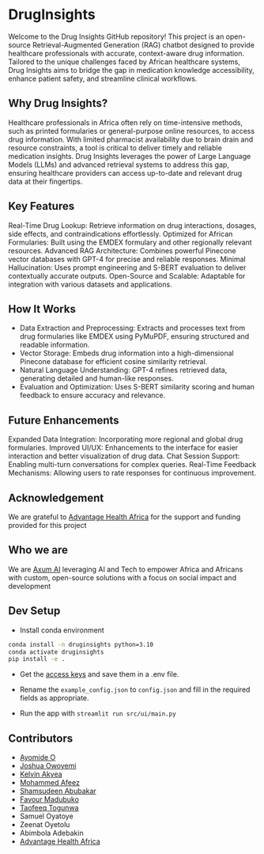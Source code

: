 # DrugInsights

Welcome to the Drug Insights GitHub repository! This project is an open-source Retrieval-Augmented Generation (RAG) chatbot designed to provide healthcare professionals with accurate, context-aware drug information. Tailored to the unique challenges faced by African healthcare systems, Drug Insights aims to bridge the gap in medication knowledge accessibility, enhance patient safety, and streamline clinical workflows.

## Why Drug Insights?
Healthcare professionals in Africa often rely on time-intensive methods, such as printed formularies or general-purpose online resources, to access drug information. With limited pharmacist availability due to brain drain and resource constraints, a tool is critical to deliver timely and reliable medication insights. Drug Insights leverages the power of Large Language Models (LLMs) and advanced retrieval systems to address this gap, ensuring healthcare providers can access up-to-date and relevant drug data at their fingertips.

## Key Features
Real-Time Drug Lookup: Retrieve information on drug interactions, dosages, side effects, and contraindications effortlessly.
Optimized for African Formularies: Built using the EMDEX formulary and other regionally relevant resources.
Advanced RAG Architecture: Combines powerful Pinecone vector databases with GPT-4 for precise and reliable responses.
Minimal Hallucination: Uses prompt engineering and S-BERT evaluation to deliver contextually accurate outputs.
Open-Source and Scalable: Adaptable for integration with various datasets and applications.

## How It Works
* Data Extraction and Preprocessing: Extracts and processes text from drug formularies like EMDEX using PyMuPDF, ensuring structured and readable information.
* Vector Storage: Embeds drug information into a high-dimensional Pinecone database for efficient cosine similarity retrieval.
* Natural Language Understanding: GPT-4 refines retrieved data, generating detailed and human-like responses.
* Evaluation and Optimization: Uses S-BERT similarity scoring and human feedback to ensure accuracy and relevance.

## Future Enhancements
Expanded Data Integration: Incorporating more regional and global drug formularies.
Improved UI/UX: Enhancements to the interface for easier interaction and better visualization of drug data.
Chat Session Support: Enabling multi-turn conversations for complex queries.
Real-Time Feedback Mechanisms: Allowing users to rate responses for continuous improvement.

## Acknowledgement 
We are grateful to [Advantage Health Africa](https://advantagehealthafrica.com/) for the support and funding provided for this project

## Who we are
We are [Axum AI](https://axumai.org/) leveraging AI and Tech to empower Africa and Africans with custom, open-source solutions with a focus on social impact and development

## Dev Setup

- Install conda environment

```bash
conda install -n druginsights python=3.10
conda activate druginsights
pip install -e .
```

- Get the [access keys](https://www.notion.so/Setting-up-the-Azure-OpenAI-s-API-access-e9d1d231d2d0499694e955428005d545?pvs=4#319c86b7fd7842039137df3fe28f74880) and save them in a .env file.

- Rename the `example_config.json` to `config.json` and fill in the required fields as appropriate.

- Run the app with `streamlit run src/ui/main.py`

## Contributors

- [Ayomide O](https://github.com/Ayomidejoe)
- [Joshua Owoyemi](https://toluwajosh.github.io/)
- [Kelvin Akyea](https://github.com/khelvyn80)
- [Mohammed Afeez](https://github.com/NKASG)
- [Shamsudeen Abubakar](https://github.com/har-booh)
- [Favour Madubuko](https://github.com/favouralgo/)
- [Taofeeq Togunwa](https://github.com/Taofeeq-T)
- Samuel Oyatoye
- Zeenat Oyetolu
- Abimbola Adebakin
- [Advantage Health Africa](https://advantagehealthafrica.com/)
